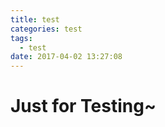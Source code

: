 ```yaml
---
title: test
categories: test
tags:
  - test
date: 2017-04-02 13:27:08
---
```


# Just for Testing~